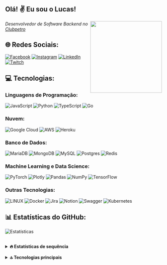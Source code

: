 <h2>Olá! ✌️ Eu sou o Lucas!</h2>
<img align='right' src="https://media.giphy.com/media/M9gbBd9nbDrOTu1Mqx/giphy.gif" width="230">
<p><em>Desenvolvedor de Software Backend no <a href="https://www.clubpetro.com/">Clubpetro</a>
</em></p>

## 🌐 Redes Sociais:

[![Facebook](https://img.shields.io/badge/Facebook-%231877F2.svg?logo=Facebook&logoColor=white)](https://facebook.com/lucas.miranda.777158) [![Instagram](https://img.shields.io/badge/Instagram-%23E4405F.svg?logo=Instagram&logoColor=white)](https://instagram.com/_lucaspmiranda_) [![LinkedIn](https://img.shields.io/badge/LinkedIn-%230077B5.svg?logo=linkedin&logoColor=white)](https://linkedin.com/in/lucas-pereira-miranda-91452415b) [![Twitch](https://img.shields.io/badge/Twitch-%239146FF.svg?logo=Twitch&logoColor=white)](https://twitch.tv/proxygendiezl)

## 💻 Tecnologias:

### Linguagens de Programação:

![JavaScript](https://img.shields.io/badge/javascript-%23323330.svg?style=flat-square&logo=javascript&logoColor=%23F7DF1E) ![Python](https://img.shields.io/badge/python-3670A0?style=flat-square&logo=python&logoColor=ffdd54) ![TypeScript](https://img.shields.io/badge/typescript-%23007ACC.svg?style=flat-square&logo=typescript&logoColor=white) ![Go](https://img.shields.io/badge/go-%2300ADD8.svg?style=flat-square&logo=go&logoColor=white)

### Nuvem:

![Google Cloud](https://img.shields.io/badge/Google%20Cloud-%234285F4.svg?style=flat-square&logo=google-cloud&logoColor=white) ![AWS](https://img.shields.io/badge/AWS-%23FF9900.svg?style=flat-square&logo=amazon-aws&logoColor=white) ![Heroku](https://img.shields.io/badge/heroku-%23430098.svg?style=flat-square&logo=heroku&logoColor=white)

### Banco de Dados:

![MariaDB](https://img.shields.io/badge/MariaDB-003545?style=flat-square&logo=mariadb&logoColor=white) ![MongoDB](https://img.shields.io/badge/MongoDB-%234ea94b.svg?style=flat-square&logo=mongodb&logoColor=white) ![MySQL](https://img.shields.io/badge/mysql-%2300f.svg?style=flat-square&logo=mysql&logoColor=white) ![Postgres](https://img.shields.io/badge/postgres-%23316192.svg?style=flat-square&logo=postgresql&logoColor=white) ![Redis](https://img.shields.io/badge/redis-%23DD0031.svg?style=flat-square&logo=redis&logoColor=white)

### Machine Learning e Data Science:

![PyTorch](https://img.shields.io/badge/PyTorch-%23EE4C2C.svg?style=flat-square&logo=PyTorch&logoColor=white) ![Plotly](https://img.shields.io/badge/Plotly-%233F4F75.svg?style=flat-square&logo=plotly&logoColor=white) ![Pandas](https://img.shields.io/badge/pandas-%23150458.svg?style=flat-square&logo=pandas&logoColor=white) ![NumPy](https://img.shields.io/badge/numpy-%23013243.svg?style=flat-square&logo=numpy&logoColor=white) ![TensorFlow](https://img.shields.io/badge/TensorFlow-%23FF6F00.svg?style=flat-square&logo=TensorFlow&logoColor=white)

### Outras Tecnologias:

![LINUX](https://img.shields.io/badge/Linux-FCC624?style=flat-square&logo=linux&logoColor=black) ![Docker](https://img.shields.io/badge/docker-%230db7ed.svg?style=flat-square&logo=docker&logoColor=white) ![Jira](https://img.shields.io/badge/jira-%230A0FFF.svg?style=flat-square&logo=jira&logoColor=white) ![Notion](https://img.shields.io/badge/Notion-%23000000.svg?style=flat-square&logo=notion&logoColor=white) ![Swagger](https://img.shields.io/badge/-Swagger-%23Clojure?style=flat-square&logo=swagger&logoColor=white) ![Kubernetes](https://img.shields.io/badge/kubernetes-%23326ce5.svg?style=flat-square&logo=kubernetes&logoColor=white)

## 📊 Estatísticas do GitHub:

![Estatísticas](https://github-readme-stats.vercel.app/api?username=LucasPereiraMiranda&theme=react&hide_border=true&include_all_commits=true&count_private=true)

<br/>

<details>
  <summary><strong>🔥 Estatísticas de sequência</strong></summary>
  <br/>
  <p align="center">
    <img src="https://github-readme-streak-stats.herokuapp.com/?user=LucasPereiraMiranda&theme=react&hide_border=true" alt="Estatísticas de sequência">
  </p>
</details>

<br/>

<details>
  <summary><strong>🔝 Tecnologias principais</strong></summary>
  <br/>
  <p align="center">
    <img src="https://github-readme-stats.vercel.app/api/top-langs/?username=LucasPereiraMiranda&theme=react&hide_border=true&include_all_commits=true&count_private=true&layout=compact" alt="Linguagens principais">
  </p>
</details>
